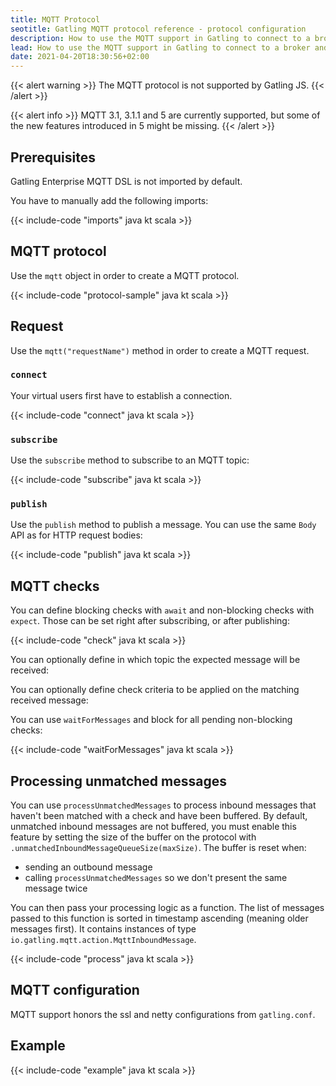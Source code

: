 ```yaml
---
title: MQTT Protocol
seotitle: Gatling MQTT protocol reference - protocol configuration
description: How to use the MQTT support in Gatling to connect to a broker and perform checks against inbound messages.
lead: How to use the MQTT support in Gatling to connect to a broker and perform checks against inbound messages.
date: 2021-04-20T18:30:56+02:00
---
```


{{< alert warning >}}
The MQTT protocol is not supported by Gatling JS.
{{< /alert >}}

{{< alert info >}}
MQTT 3.1, 3.1.1 and 5 are currently supported, but some of the new features introduced in 5 might be missing.
{{< /alert >}}

## Prerequisites

Gatling Enterprise MQTT DSL is not imported by default.

You have to manually add the following imports:

{{< include-code "imports" java kt scala >}}

## MQTT protocol

Use the `mqtt` object in order to create a MQTT protocol.

{{< include-code "protocol-sample" java kt scala >}}

## Request

Use the `mqtt("requestName")` method in order to create a MQTT request.

### `connect`

Your virtual users first have to establish a connection.

{{< include-code "connect" java kt scala >}}

### `subscribe`

Use the `subscribe` method to subscribe to an MQTT topic:

{{< include-code "subscribe" java kt scala >}}

### `publish`

Use the `publish` method to publish a message. You can use the same `Body` API as for HTTP request bodies:

{{< include-code "publish" java kt scala >}}

## MQTT checks

You can define blocking checks with `await` and non-blocking checks with `expect`.
Those can be set right after subscribing, or after publishing:

{{< include-code "check" java kt scala >}}

You can optionally define in which topic the expected message will be received:

You can optionally define check criteria to be applied on the matching received message:

You can use `waitForMessages` and block for all pending non-blocking checks:

{{< include-code "waitForMessages" java kt scala >}}

## Processing unmatched messages

You can use `processUnmatchedMessages` to process inbound messages that haven't been matched with a check and have been buffered.
By default, unmatched inbound messages are not buffered, you must enable this feature by setting the size of the buffer on the protocol with `.unmatchedInboundMessageQueueSize(maxSize)`.
The buffer is reset when:
* sending an outbound message
* calling `processUnmatchedMessages` so we don't present the same message twice

You can then pass your processing logic as a function.
The list of messages passed to this function is sorted in timestamp ascending (meaning older messages first).
It contains instances of type `io.gatling.mqtt.action.MqttInboundMessage`.

{{< include-code "process" java kt scala >}}

## MQTT configuration

MQTT support honors the ssl and netty configurations from `gatling.conf`.

## Example

{{< include-code "example" java kt scala >}}
